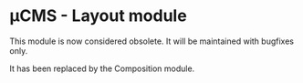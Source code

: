 # µCMS - Layout module

This module is now considered obsolete. It will be maintained with bugfixes only.

It has been replaced by the Composition module.
